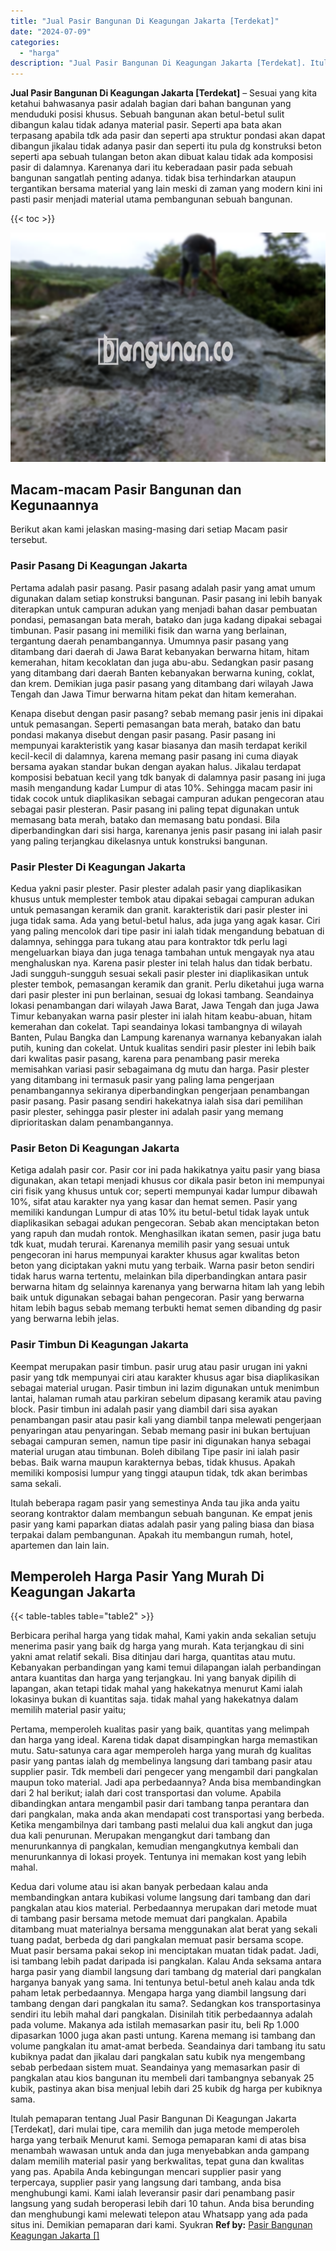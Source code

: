 ```yaml
---
title: "Jual Pasir Bangunan Di Keagungan Jakarta [Terdekat]"
date: "2024-07-09"
categories: 
  - "harga"
description: "Jual Pasir Bangunan Di Keagungan Jakarta [Terdekat]. Itulah pemaparan tentang Jual Pasir Bangunan Di Keagungan Jakarta [Terdekat], dari mulai tipe, cara me..."
---
```


**Jual Pasir Bangunan Di Keagungan Jakarta \[Terdekat\]** – Sesuai yang kita ketahui bahwasanya pasir adalah bagian dari bahan bangunan yang menduduki posisi khusus. Sebuah bangunan akan betul-betul sulit dibangun kalau tidak adanya material pasir. Seperti apa bata akan terpasang apabila tdk ada pasir dan seperti apa struktur pondasi akan dapat dibangun jikalau tidak adanya pasir dan seperti itu pula dg konstruksi beton seperti apa sebuah tulangan beton akan dibuat kalau tidak ada komposisi pasir di dalamnya. Karenanya dari itu keberadaan pasir pada sebuah bangunan sangatlah penting adanya. tidak bisa terhindarkan ataupun tergantikan bersama material yang lain meski di zaman yang modern kini ini pasti pasir menjadi material utama pembangunan sebuah bangunan.

{{< toc >}}

![Jual Pasir Bangunan Di Keagungan Jakarta [Terdekat]](/images/jual-pasir-bangunan-17.png)

## Macam-macam Pasir Bangunan dan Kegunaannya

Berikut akan kami jelaskan masing-masing dari setiap Macam pasir tersebut.

### Pasir Pasang Di Keagungan Jakarta

Pertama adalah pasir pasang. Pasir pasang adalah pasir yang amat umum digunakan dalam setiap konstruksi bangunan. Pasir pasang ini lebih banyak diterapkan untuk campuran adukan yang menjadi bahan dasar pembuatan pondasi, pemasangan bata merah, batako dan juga kadang dipakai sebagai timbunan. Pasir pasang ini memiliki fisik dan warna yang berlainan, tergantung daerah penambangannya. Umumnya pasir pasang yang ditambang dari daerah di Jawa Barat kebanyakan berwarna hitam, hitam kemerahan, hitam kecoklatan dan juga abu-abu. Sedangkan pasir pasang yang ditambang dari daerah Banten kebanyakan berwarna kuning, coklat, dan krem. Demikian juga pasir pasang yang ditambang dari wilayah Jawa Tengah dan Jawa Timur berwarna hitam pekat dan hitam kemerahan.

Kenapa disebut dengan pasir pasang? sebab memang pasir jenis ini dipakai untuk pemasangan. Seperti pemasangan bata merah, batako dan batu pondasi makanya disebut dengan pasir pasang. Pasir pasang ini mempunyai karakteristik yang kasar biasanya dan masih terdapat kerikil kecil-kecil di dalamnya, karena memang pasir pasang ini cuma diayak bersama ayakan standar bukan dengan ayakan halus. Jikalau terdapat komposisi bebatuan kecil yang tdk banyak di dalamnya pasir pasang ini juga masih mengandung kadar Lumpur di atas 10%. Sehingga macam pasir ini tidak cocok untuk diaplikasikan sebagai campuran adukan pengecoran atau sebagai pasir plesteran. Pasir pasang ini paling tepat digunakan untuk memasang bata merah, batako dan memasang batu pondasi. Bila diperbandingkan dari sisi harga, karenanya jenis pasir pasang ini ialah pasir yang paling terjangkau dikelasnya untuk konstruksi bangunan.

### Pasir Plester Di Keagungan Jakarta

Kedua yakni pasir plester. Pasir plester adalah pasir yang diaplikasikan khusus untuk memplester tembok atau dipakai sebagai campuran adukan untuk pemasangan keramik dan granit. karakteristik dari pasir plester ini juga tidak sama. Ada yang betul-betul halus, ada juga yang agak kasar. Ciri yang paling mencolok dari tipe pasir ini ialah tidak mengandung bebatuan di dalamnya, sehingga para tukang atau para kontraktor tdk perlu lagi mengeluarkan biaya dan juga tenaga tambahan untuk mengayak nya atau menghaluskan nya. Karena pasir plester ini telah halus dan tidak berbatu. Jadi sungguh-sungguh sesuai sekali pasir plester ini diaplikasikan untuk plester tembok, pemasangan keramik dan granit. Perlu diketahui juga warna dari pasir plester ini pun berlainan, sesuai dg lokasi tambang. Seandainya lokasi penambangan dari wilayah Jawa Barat, Jawa Tengah dan juga Jawa Timur kebanyakan warna pasir plester ini ialah hitam keabu-abuan, hitam kemerahan dan cokelat. Tapi seandainya lokasi tambangnya di wilayah Banten, Pulau Bangka dan Lampung karenanya warnanya kebanyakan ialah putih, kuning dan cokelat. Untuk kualitas sendiri pasir plester ini lebih baik dari kwalitas pasir pasang, karena para penambang pasir mereka memisahkan variasi pasir sebagaimana dg mutu dan harga. Pasir plester yang ditambang ini termasuk pasir yang paling lama pengerjaan penambangannya sekiranya diperbandingkan pengerjaan penambangan pasir pasang. Pasir pasang sendiri hakekatnya ialah sisa dari pemilihan pasir plester, sehingga pasir plester ini adalah pasir yang memang diprioritaskan dalam penambangannya.

### Pasir Beton Di Keagungan Jakarta

Ketiga adalah pasir cor. Pasir cor ini pada hakikatnya yaitu pasir yang biasa digunakan, akan tetapi menjadi khusus cor dikala pasir beton ini mempunyai ciri fisik yang khusus untuk cor; seperti mempunyai kadar lumpur dibawah 10%, sifat atau karakter nya yang kasar dan hemat semen. Pasir yang memiliki kandungan Lumpur di atas 10% itu betul-betul tidak layak untuk diaplikasikan sebagai adukan pengecoran. Sebab akan menciptakan beton yang rapuh dan mudah rontok. Menghasilkan ikatan semen, pasir juga batu tdk kuat, mudah terurai. Karenanya memilih pasir yang sesuai untuk pengecoran ini harus mempunyai karakter khusus agar kwalitas beton beton yang diciptakan yakni mutu yang terbaik. Warna pasir beton sendiri tidak harus warna tertentu, melainkan bila diperbandingkan antara pasir berwarna hitam dg selainnya karenanya yang berwarna hitam lah yang lebih baik untuk digunakan sebagai bahan pengecoran. Pasir yang berwarna hitam lebih bagus sebab memang terbukti hemat semen dibanding dg pasir yang berwarna lebih jelas.

### Pasir Timbun Di Keagungan Jakarta

Keempat merupakan pasir timbun. pasir urug atau pasir urugan ini yakni pasir yang tdk mempunyai ciri atau karakter khusus agar bisa diaplikasikan sebagai material urugan. Pasir timbun ini lazim digunakan untuk menimbun lantai, halaman rumah atau parkiran sebelum dipasang keramik atau paving block. Pasir timbun ini adalah pasir yang diambil dari sisa ayakan penambangan pasir atau pasir kali yang diambil tanpa melewati pengerjaan penyaringan atau penyaringan. Sebab memang pasir ini bukan bertujuan sebagai campuran semen, namun tipe pasir ini digunakan hanya sebagai material urugan atau timbunan. Boleh dibilang Tipe pasir ini ialah pasir bebas. Baik warna maupun karakternya bebas, tidak khusus. Apakah memiliki komposisi lumpur yang tinggi ataupun tidak, tdk akan berimbas sama sekali.

Itulah beberapa ragam pasir yang semestinya Anda tau jika anda yaitu seorang kontraktor dalam membangun sebuah bangunan. Ke empat jenis pasir yang kami paparkan diatas adalah pasir yang paling biasa dan biasa terpakai dalam pembangunan. Apakah itu membangun rumah, hotel, apartemen dan lain lain.

## Memperoleh Harga Pasir Yang Murah Di Keagungan Jakarta

{{< table-tables table="table2" >}}

Berbicara perihal harga yang tidak mahal, Kami yakin anda sekalian setuju menerima pasir yang baik dg harga yang murah. Kata terjangkau di sini yakni amat relatif sekali. Bisa ditinjau dari harga, quantitas atau mutu. Kebanyakan perbandingan yang kami temui dilapangan ialah perbandingan antara kuantitas dan harga yang terjangkau. Ini yang banyak dipilih di lapangan, akan tetapi tidak mahal yang hakekatnya menurut Kami ialah lokasinya bukan di kuantitas saja. tidak mahal yang hakekatnya dalam memilih material pasir yaitu;

Pertama, memperoleh kualitas pasir yang baik, quantitas yang melimpah dan harga yang ideal. Karena tidak dapat disampingkan harga memastikan mutu. Satu-satunya cara agar memperoleh harga yang murah dg kualitas pasir yang pantas ialah dg membelinya langsung dari tambang pasir atau supplier pasir. Tdk membeli dari pengecer yang mengambil dari pangkalan maupun toko material. Jadi apa perbedaannya? Anda bisa membandingkan dari 2 hal berikut; ialah dari cost transportasi dan volume. Apabila dibandingkan antara mengambil pasir dari tambang tanpa perantara dan dari pangkalan, maka anda akan mendapati cost transportasi yang berbeda. Ketika mengambilnya dari tambang pasti melalui dua kali angkut dan juga dua kali penurunan. Merupakan mengangkut dari tambang dan menurunkannya di pangkalan, kemudian mengangkutnya kembali dan menurunkannya di lokasi proyek. Tentunya ini memakan kost yang lebih mahal.

Kedua dari volume atau isi akan banyak perbedaan kalau anda membandingkan antara kubikasi volume langsung dari tambang dan dari pangkalan atau kios material. Perbedaannya merupakan dari metode muat di tambang pasir bersama metode memuat dari pangkalan. Apabila ditambang muat materialnya bersama menggunakan alat berat yang sekali tuang padat, berbeda dg dari pangkalan memuat pasir bersama scope. Muat pasir bersama pakai sekop ini menciptakan muatan tidak padat. Jadi, isi tambang lebih padat daripada isi pangkalan. Kalau Anda seksama antara harga pasir yang diambil langsung dari tambang dg material dari pangkalan harganya banyak yang sama. Ini tentunya betul-betul aneh kalau anda tdk paham letak perbedaannya. Mengapa harga yang diambil langsung dari tambang dengan dari pangkalan itu sama?. Sedangkan kos transportasinya sendiri itu lebih mahal dari pangkalan. Disinilah titik perbedaannya adalah pada volume. Makanya ada istilah memasarkan pasir itu, beli Rp 1.000 dipasarkan 1000 juga akan pasti untung. Karena memang isi tambang dan volume pangkalan itu amat-amat berbeda. Seandainya dari tambang itu satu kubiknya padat dan jikalau dari pangkalan satu kubik nya mengembang sebab perbedaan sistem muat. Seandainya yang memasarkan pasir di pangkalan atau kios bangunan itu membeli dari tambangnya sebanyak 25 kubik, pastinya akan bisa menjual lebih dari 25 kubik dg harga per kubiknya sama.

Itulah pemaparan tentang Jual Pasir Bangunan Di Keagungan Jakarta \[Terdekat\], dari mulai tipe, cara memilih dan juga metode memperoleh harga yang terbaik Menurut kami. Semoga pemaparan kami di atas bisa menambah wawasan untuk anda dan juga menyebabkan anda gampang dalam memilih material pasir yang berkwalitas, tepat guna dan kwalitas yang pas. Apabila Anda kebingungan mencari supplier pasir yang terpercaya, supplier pasir yang langsung dari tambang, anda bisa menghubungi kami. Kami ialah leveransir pasir dari penambang pasir langsung yang sudah beroperasi lebih dari 10 tahun. Anda bisa berunding dan menghubungi kami melewati telepon atau Whatsapp yang ada pada situs ini. Demikian pemaparan dari kami. Syukran
**Ref by:** [Pasir Bangunan Keagungan Jakarta []](https://id.wikipedia.org/wiki/Pasir)

